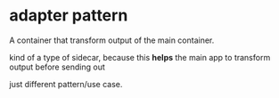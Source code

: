 # adapter pattern 

A container that transform output of the main container.

kind of a type of sidecar, because this **helps** the main app to transform output before sending out 

just different pattern/use case.